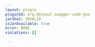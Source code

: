 ```yaml
---
layout: plugin
pluginId: org.detoeuf.swagger-code-gen
jarSha1: INVALID
isJarAvailable: true
error: NONE
violations: []

---
```

